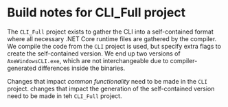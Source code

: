 # Build notes for CLI_Full project

The `CLI_Full` project exists to gather the CLI into a self-contained format where all necessary .NET Core runtime files are gathered by the compiler. We compile the code from the `CLI` project is used, but specify extra flags to create the self-contained version. We end up two versions of `AxeWindowsCLI.exe`, which are not interchangeable due to compiler-generated differences inside the binaries.

Changes that impact _common functionality_ need to be made in the `CLI` project. changes that impact the generation of the self-contained version need to be made in teh `CLI_Full` project.
